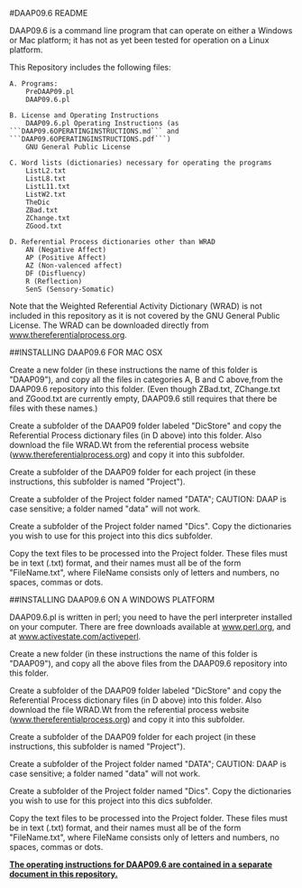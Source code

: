 #DAAP09.6 README

DAAP09.6 is a command line program that can operate on either a Windows or Mac platform; it has not as yet been tested for operation on a Linux platform.

This Repository includes the following files:

	A. Programs:
		PreDAAP09.pl
		DAAP09.6.pl

	B. License and Operating Instructions
		DAAP09.6.pl Operating Instructions (as ```DAAP09.6OPERATINGINSTRUCTIONS.md``` and ```DAAP09.6OPERATINGINSTRUCTIONS.pdf```)
		GNU General Public License

	C. Word lists (dictionaries) necessary for operating the programs
		ListL2.txt
		ListL8.txt
		ListL11.txt
		ListW2.txt
		TheDic
		ZBad.txt
		ZChange.txt
		ZGood.txt

	D. Referential Process dictionaries other than WRAD
		AN (Negative Affect)
		AP (Positive Affect)
		AZ (Non-valenced affect)
		DF (Disfluency)
		R (Reflection)
		SenS (Sensory-Somatic)

Note that the Weighted Referential Activity Dictionary (WRAD) is not included in this repository as it is not covered by the GNU General Public License. The WRAD can be downloaded directly from www.thereferentialprocess.org.
	
	
##INSTALLING DAAP09.6 FOR MAC OSX

Create a new folder (in these instructions the name of this folder is "DAAP09"), and copy all the files in categories A, B and C above,from the DAAP09.6 repository into this folder. (Even though ZBad.txt, ZChange.txt and ZGood.txt are currently empty, DAAP09.6 still requires that there be files with these names.)

Create a subfolder of the DAAP09 folder labeled "DicStore" and copy the Referential Process dictionary files (in D above) into this folder. Also download the file WRAD.Wt from the referential process website (www.thereferentialprocess.org) and copy it into this subfolder.

Create a subfolder of the DAAP09 folder for each project (in these instructions, this subfolder is named "Project").

Create a subfolder of the Project folder named "DATA"; CAUTION: DAAP is case sensitive; a folder named "data" will not work.

Create a subfolder of the Project folder named "Dics". Copy the dictionaries you wish to use for this project into this dics subfolder.

Copy the text files to be processed into the Project folder. These files must be in text (.txt) format, and their names must all be of the form "FileName.txt", where FileName consists only of letters and numbers, no spaces, commas or dots.

##INSTALLING DAAP09.6 ON A WINDOWS PLATFORM

DAAP09.6.pl is written in perl; you need to have the perl interpreter installed on your computer. There are free downloads available at www.perl.org, and at www.activestate.com/activeperl.

Create a new folder (in these instructions the name of this folder is "DAAP09"), and copy all the above files from the DAAP09.6 repository into this folder.

Create a subfolder of the DAAP09 folder labeled "DicStore" and copy the Referential Process dictionary files (in D above) into this folder. Also download the file WRAD.Wt from the referential process website (www.thereferentialprocess.org) and copy it into this subfolder.

Create a subfolder of the DAAP09 folder for each project (in these instructions, this subfolder is named "Project").

Create a subfolder of the Project folder named "DATA"; CAUTION: DAAP is case sensitive; a folder named "data" will not work.

Create a subfolder of the Project folder named "Dics". Copy the dictionaries you wish to use for this project into this dics subfolder.

Copy the text files to be processed into the Project folder. These files must be in text (.txt) format, and their names must all be of the form "FileName.txt", where FileName consists only of letters and numbers, no spaces, commas or dots.

**[The operating instructions for DAAP09.6 are contained in a separate document in this repository.](DAAP09.6OPERATINGINSTRUCTIONS.md)**




